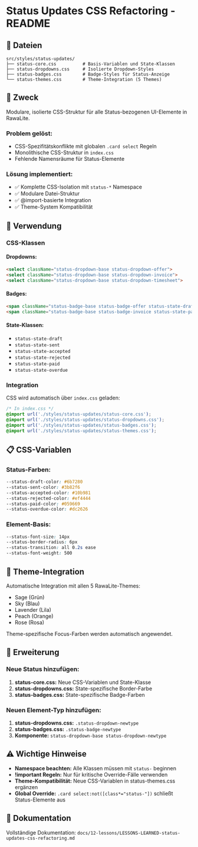 # Status Updates CSS Refactoring - README

## 📁 Dateien

```
src/styles/status-updates/
├── status-core.css          # Basis-Variablen und State-Klassen
├── status-dropdowns.css     # Isolierte Dropdown-Styles 
├── status-badges.css        # Badge-Styles für Status-Anzeige
└── status-themes.css        # Theme-Integration (5 Themes)
```

## 🎯 Zweck

Modulare, isolierte CSS-Struktur für alle Status-bezogenen UI-Elemente in RawaLite.

### Problem gelöst:
- CSS-Spezifitätskonflikte mit globalen `.card select` Regeln
- Monolithische CSS-Struktur in `index.css`
- Fehlende Namensräume für Status-Elemente

### Lösung implementiert:
- ✅ Komplette CSS-Isolation mit `status-*` Namespace
- ✅ Modulare Datei-Struktur
- ✅ @import-basierte Integration
- ✅ Theme-System Kompatibilität

## 🔧 Verwendung

### CSS-Klassen

#### Dropdowns:
```html
<select className="status-dropdown-base status-dropdown-offer">
<select className="status-dropdown-base status-dropdown-invoice">
<select className="status-dropdown-base status-dropdown-timesheet">
```

#### Badges:
```html
<span className="status-badge-base status-badge-offer status-state-draft">
<span className="status-badge-base status-badge-invoice status-state-paid">
```

#### State-Klassen:
- `status-state-draft`
- `status-state-sent` 
- `status-state-accepted`
- `status-state-rejected`
- `status-state-paid`
- `status-state-overdue`

### Integration

CSS wird automatisch über `index.css` geladen:

```css
/* In index.css */
@import url('./styles/status-updates/status-core.css');
@import url('./styles/status-updates/status-dropdowns.css');
@import url('./styles/status-updates/status-badges.css');
@import url('./styles/status-updates/status-themes.css');
```

## 📋 CSS-Variablen

### Status-Farben:
```css
--status-draft-color: #6b7280
--status-sent-color: #3b82f6
--status-accepted-color: #10b981
--status-rejected-color: #ef4444
--status-paid-color: #059669
--status-overdue-color: #dc2626
```

### Element-Basis:
```css
--status-font-size: 14px
--status-border-radius: 6px
--status-transition: all 0.2s ease
--status-font-weight: 500
```

## 🎨 Theme-Integration

Automatische Integration mit allen 5 RawaLite-Themes:
- Sage (Grün)
- Sky (Blau) 
- Lavender (Lila)
- Peach (Orange)
- Rose (Rosa)

Theme-spezifische Focus-Farben werden automatisch angewendet.

## 🔧 Erweiterung

### Neue Status hinzufügen:

1. **status-core.css:** Neue CSS-Variablen und State-Klasse
2. **status-dropdowns.css:** State-spezifische Border-Farbe
3. **status-badges.css:** State-spezifische Badge-Farben

### Neuen Element-Typ hinzufügen:

1. **status-dropdowns.css:** `.status-dropdown-newtype`
2. **status-badges.css:** `.status-badge-newtype`
3. **Komponente:** `status-dropdown-base status-dropdown-newtype`

## ⚠️ Wichtige Hinweise

- **Namespace beachten:** Alle Klassen müssen mit `status-` beginnen
- **!important Regeln:** Nur für kritische Override-Fälle verwenden
- **Theme-Kompatibilität:** Neue CSS-Variablen in status-themes.css ergänzen
- **Global Override:** `.card select:not([class*="status-"])` schließt Status-Elemente aus

## 📖 Dokumentation

Vollständige Dokumentation: `docs/12-lessons/LESSONS-LEARNED-status-updates-css-refactoring.md`